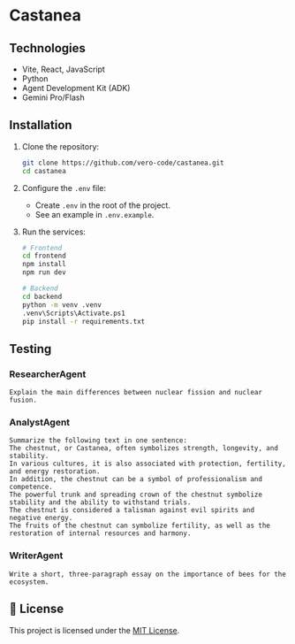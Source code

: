 # Castanea

## Technologies

- Vite, React, JavaScript
- Python
- Agent Development Kit (ADK)
- Gemini Pro/Flash

## Installation

1. Clone the repository:

	```bash
	git clone https://github.com/vero-code/castanea.git
	cd castanea
	```
2. Configure the `.env` file:

	- Create `.env` in the root of the project.
	- See an example in `.env.example`.

3. Run the services:

	```bash
	# Frontend
	cd frontend
	npm install
	npm run dev
	```
 
	```bash
	# Backend
	cd backend
	python -m venv .venv
	.venv\Scripts\Activate.ps1
	pip install -r requirements.txt
	```

## Testing

### ResearcherAgent  
```
Explain the main differences between nuclear fission and nuclear fusion.
```
  
### AnalystAgent
```
Summarize the following text in one sentence:
The chestnut, or Castanea, often symbolizes strength, longevity, and stability.
In various cultures, it is also associated with protection, fertility, and energy restoration.
In addition, the chestnut can be a symbol of professionalism and competence.
The powerful trunk and spreading crown of the chestnut symbolize stability and the ability to withstand trials.
The chestnut is considered a talisman against evil spirits and negative energy.
The fruits of the chestnut can symbolize fertility, as well as the restoration of internal resources and harmony.
```

### WriterAgent  
```
Write a short, three-paragraph essay on the importance of bees for the ecosystem.
```

## 📜 License

This project is licensed under the [MIT License](LICENSE).